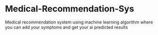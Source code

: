 # Medical-Recommendation-Sys
Medical recommendation system using machine learning algorithm where you can add your symptoms and get your ai predicted results
